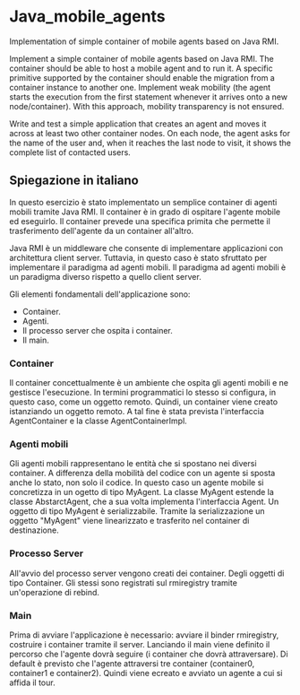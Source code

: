 # Java_mobile_agents
Implementation of simple container of mobile agents based on Java RMI.

Implement a simple container of mobile agents based on Java RMI. The container should be able to host a mobile agent and to run it. A specific primitive supported by the container should enable the migration from a container instance to another one. Implement weak mobility (the agent starts the execution from the first statement whenever it arrives onto a new node/container). With this approach, mobility transparency is not ensured.

Write and test a simple application that creates an agent and moves it across at least two other container nodes. On each node, the agent asks for the name of the user and, when it reaches the last node to visit, it shows the complete list of contacted users.

## Spiegazione in italiano
In questo esercizio è stato implementato un semplice container di agenti mobili tramite Java RMI. Il container è in grado di ospitare l'agente mobile ed eseguirlo. Il container prevede una specifica primita che permette il trasferimento dell'agente da un container all'altro. 

Java RMI è un middleware che consente di implementare applicazioni con architettura client server. Tuttavia, in questo caso è stato sfruttato per implementare il paradigma ad agenti mobili. Il paradigma ad agenti mobili è un paradigma diverso rispetto a quello client server. 

Gli elementi fondamentali dell'applicazione sono:
- Container.
- Agenti.
- Il processo server che ospita i container.
- Il main.
  
### Container
Il container concettualmente è un ambiente che ospita gli agenti mobili e ne gestisce l'esecuzione. In termini programmatici lo stesso si configura, in questo caso, come un oggetto remoto. Quindi, un container viene creato istanziando un oggetto remoto. A tal fine è stata prevista l'interfaccia AgentContainer e la classe AgentContainerImpl.

### Agenti mobili
Gli agenti mobili rappresentano le entità che si spostano nei diversi container. A differenza della mobilità del codice con un agente si sposta anche lo stato, non solo il codice. In questo caso un agente mobile si concretizza in un ogetto di tipo MyAgent. La classe MyAgent estende la classe AbstarctAgent, che a sua volta implementa l'interfaccia Agent. Un oggetto di tipo MyAgent è serializzabile. Tramite la serializzazione un oggetto "MyAgent" viene linearizzato e trasferito nel container di destinazione.

### Processo Server
All'avvio del processo server vengono creati dei container. Degli oggetti di tipo Container. Gli stessi sono registrati sul rmiregistry tramite un'operazione di rebind.

### Main
Prima di avviare l'applicazione è necessario: avviare il binder rmiregistry, costruire i container tramite il server. Lanciando il main viene definito il percorso che l'agente dovrà seguire (i container che dovrà attraversare). Di default è previsto che l'agente attraversi tre container (container0, container1 e container2). Quindi viene ecreato e avviato un agente a cui si affida il tour.

